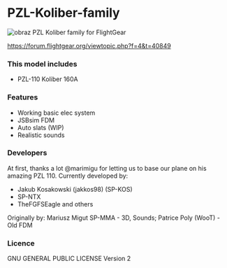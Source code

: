# PZL-Koliber-family
![obraz](https://user-images.githubusercontent.com/72032903/190264836-66ec08f8-5351-4bb5-bd48-a179c9de8aa5.png)
PZL Koliber family for FlightGear

https://forum.flightgear.org/viewtopic.php?f=4&t=40849

### This model includes
- PZL-110 Koliber 160A

### Features
- Working basic elec system
- JSBsim FDM
- Auto slats (WIP)
- Realistic sounds

### Developers
At first, thanks a lot @marimigu for letting us to base our plane on his amazing PZL 110.
Currently developed by:
- Jakub Kosakowski (jakkos98) (SP-KOS)
- SP-NTX
- TheFGFSEagle
and others

Originally by: Mariusz Migut SP-MMA - 3D, Sounds; Patrice Poly (WooT) - Old FDM

### Licence

GNU GENERAL PUBLIC LICENSE Version 2
